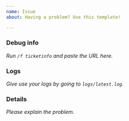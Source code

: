```yaml
---
name: Issue
about: Having a problem? Use this template!

---
```

<!-- FactionsUUID Issue Template
Don't put anything inside this block, as it won't be included in the issue.

If you have a question about Factions, it may be more useful to join our
Discord server which you can find at https://factions.support/help or to
check the documentation at https://factions.support look for more info.
Please also check to see if this issue has already been reported.

1.  Fill out the template, running the commands either in the console or 
    as a player. Don't simply put "latest" or we will ignore it.
    
2.  When linking files, do not attach them to the post! Paste them on 
    https://gist.github.com/, then paste a link to them in the relevant parts
    of the template. Avoid using Hastebin or Pastebin, as files are deleted
    after a period of time.
    
3.  If you are reporting an issue with lag, please include a timings report.

4.  If you are reporting an issue with messages or in-game behavior, please
    include screenshots detailing the problem.
    
5.  Include a description and any other details that may be helpful under
    "Details:".
-->
### Debug info
*Run `/f ticketinfo` and paste the URL here.*


### Logs
*Give use your logs by going to `logs/latest.log`.*


### Details
*Please explain the problem.*
